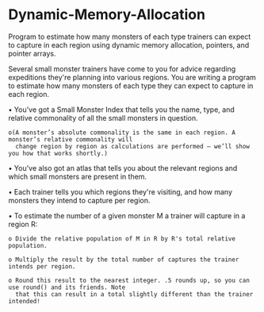 # Dynamic-Memory-Allocation
 Program to estimate how many monsters of each type trainers can expect to capture in each region using dynamic memory allocation, pointers, and pointer arrays.

Several small monster trainers have come to you for advice regarding expeditions they're planning into various regions.
You are writing a program to estimate how many monsters of each type they can expect to capture in each region.


• You've got a Small Monster Index that tells you the name, type, and relative commonality of all the small
monsters in question.

    o(A monster’s absolute commonality is the same in each region. A monster’s relative commonality will
      change region by region as calculations are performed – we’ll show you how that works shortly.)

• You've also got an atlas that tells you about the relevant regions and which small monsters are present in them.

• Each trainer tells you which regions they're visiting, and how many monsters they intend to capture per region.

• To estimate the number of a given monster M a trainer will capture in a region R:
    
    o Divide the relative population of M in R by R's total relative population.
    
    o Multiply the result by the total number of captures the trainer intends per region.
    
    o Round this result to the nearest integer. .5 rounds up, so you can use round() and its friends. Note
      that this can result in a total slightly different than the trainer intended!
